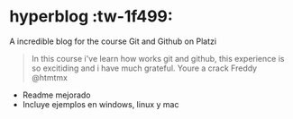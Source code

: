 # hyperblog :tw-1f499:
A incredible blog for the course Git and Github on Platzi
> In this course i've learn how works git and github, this experience is so  excitiding and i have much grateful. Youre a crack Freddy
@htmtmx

* Readme mejorado
* Incluye ejemplos en windows, linux y mac